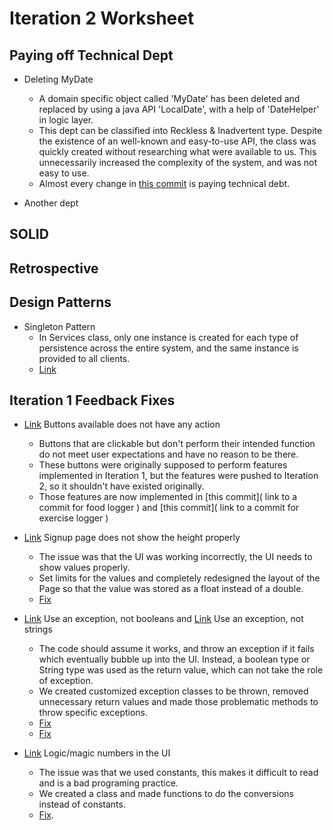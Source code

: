 Iteration 2 Worksheet
======================

Paying off Technical Dept
-------------------------
- Deleting MyDate
  - A domain specific object called 'MyDate' has been deleted and replaced by using a java API 'LocalDate', with a help of 'DateHelper' in logic layer.  
  - This dept can be classified into Reckless & Inadvertent type. Despite the existence of an well-known and easy-to-use API, the class was quickly created without researching what were available to us. This unnecessarily increased the complexity of the system, and was not easy to use.
  - Almost every change in [this commit](https://code.cs.umanitoba.ca/3350-winter-2021-a01/fitnics-group-12/-/commit/159cf9d56c92001e69392d07a297f547c0f72152#34b2e794882555eb575bb7ec71e4e2af5cc0a0ef_0_2) is paying technical debt.
  
- Another dept


SOLID
-----




Retrospective
-------------




Design Patterns
---------------
- Singleton Pattern
  - In Services class, only one instance is created for each type of persistence across the entire system, and the same instance is provided to all clients.
  - [Link](https://code.cs.umanitoba.ca/3350-winter-2021-a01/fitnics-group-12/-/blob/master/app/src/main/java/com/group12/fitnics/application/Services.java)


Iteration 1 Feedback Fixes
--------------------------
- [Link](https://code.cs.umanitoba.ca/3350-winter-2021-a01/fitnics-group-12/-/issues/30) Buttons available does not have any action
  - Buttons that are clickable but don't perform their intended function do not meet user expectations and have no reason to be there. 
  - These buttons were originally supposed to perform features implemented in Iteration 1, but the features were pushed to Iteration 2, so it shouldn't have existed originally. 
  - Those features are now implemented in [this commit]( link to a commit for food logger  ) and [this commit]( link to a commit for exercise logger )

- [Link](https://code.cs.umanitoba.ca/3350-winter-2021-a01/fitnics-group-12/-/issues/29) Signup page does not show the height properly
  - The issue was that the UI was working incorrectly, the UI needs to show values properly. 
  - Set limits for the values and completely redesigned the layout of the Page so that the value was stored as a float instead of a double.
  - [Fix](https://code.cs.umanitoba.ca/3350-winter-2021-a01/fitnics-group-12/-/commit/417afb867c3013718cc1c52f7b710b84c08f6ed8)

- [Link](https://code.cs.umanitoba.ca/3350-winter-2021-a01/fitnics-group-12/-/issues/28) Use an exception, not booleans
  and [Link](https://code.cs.umanitoba.ca/3350-winter-2021-a01/fitnics-group-12/-/issues/27) Use an exception, not strings
  - The code should assume it works, and throw an exception if it fails which eventually bubble up into the UI. Instead, a boolean type or String type was used as the return value, which can not take the role of exception.
  - We created customized exception classes to be thrown, removed unnecessary return values and made those problematic methods to throw specific exceptions.
  - [Fix](https://code.cs.umanitoba.ca/3350-winter-2021-a01/fitnics-group-12/-/commit/3b0b6d8e26c5608d6a7c566f96599634aba2c22c)
  - [Fix](https://code.cs.umanitoba.ca/3350-winter-2021-a01/fitnics-group-12/-/commit/e753b15b8a2f5097a42b5e2d67e0de0064da3a42)
  
- [Link](https://code.cs.umanitoba.ca/3350-winter-2021-a01/fitnics-group-12/-/issues/26) Logic/magic numbers in the UI
  - The issue was that we used constants, this makes it difficult to read and is a bad programing practice. 
  - We created a class and made functions to do the conversions instead of constants. 
  - [Fix](https://code.cs.umanitoba.ca/3350-winter-2021-a01/fitnics-group-12/-/commit/cba899ff033062651c7488752891b1df7a1c5a1e).

